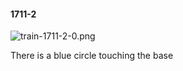 #### 1711-2
![train-1711-2-0.png](https://github.com/lil-lab/nlvr/raw/master/nlvr/train/images/70/train-1711-2-0.png "train-1711-2-0.png")

There is a blue circle touching the base